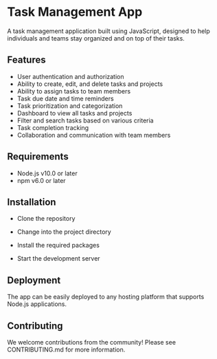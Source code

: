 # Task Management App

A task management application built using JavaScript, designed to help individuals and teams stay organized and on top of their tasks.

## Features

* User authentication and authorization
* Ability to create, edit, and delete tasks and projects
* Ability to assign tasks to team members
* Task due date and time reminders
* Task prioritization and categorization
* Dashboard to view all tasks and projects
* Filter and search tasks based on various criteria
* Task completion tracking
* Collaboration and communication with team members

## Requirements

* Node.js v10.0 or later
* npm v6.0 or later

## Installation

* Clone the repository

* Change into the project directory

* Install the required packages

* Start the development server


## Deployment

The app can be easily deployed to any hosting platform that supports Node.js applications.

## Contributing

We welcome contributions from the community! Please see CONTRIBUTING.md for more information.
